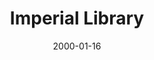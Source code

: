 ---
mission_id: library
slug: "imperial-library"
editorsChoice:
title: "Imperial Library"
authors: 
    - "GAdRS"
    - "Maverick"
date: 2000-01-16
filename: "library.zip"
description: "You have been selected to raid an Imperial Library for information."
cover:
levelReplaced:	SECBASE
difficulty: yes
bm:	yes
fme: yes
wax: yes
three_do: yes
voc: yes
gmd: yes
vue: yes
lfd: yes
base: "New level from scratch" 
editors: "WDFUSE 2.5"

---